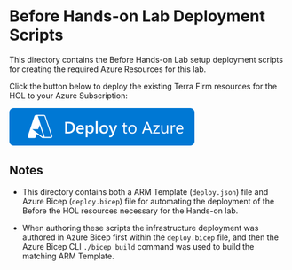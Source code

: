 # Before Hands-on Lab Deployment Scripts

This directory contains the Before Hands-on Lab setup deployment scripts for creating the required Azure Resources for this lab.

Click the button below to deploy the existing Terra Firm resources for the HOL to your Azure Subscription:

[![Deploy To Azure](https://raw.githubusercontent.com/solliancenet/MCW-Migrate-Linux-OSS-DB-to-Azure/lab/Hands-on%20lab/images/deploytoazure.svg)](https://portal.azure.com/#create/Microsoft.Template/uri/https%3A%2F%2Fraw.githubusercontent.com%2FSolliancenet%2FMCW-Migrate-Linux-OSS-DB-to-Azure/%2Flab%2FHands-on%20lab%2Fresources%2Fdeployment%2Fdeploy.json)

## Notes

- This directory contains both a ARM Template (`deploy.json`) file and Azure Bicep (`deploy.bicep`) file for automating the deployment of the Before the HOL resources necessary for the Hands-on lab.

- When authoring these scripts the infrastructure deployment was authored in Azure Bicep first within the `deploy.bicep` file, and then the Azure Bicep CLI `./bicep build` command was used to build the matching ARM Template.

